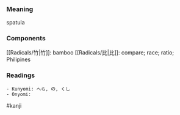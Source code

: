 ### Meaning

spatula

### Components

[[Radicals/竹|竹]]: bamboo [[Radicals/比|比]]: compare; race; ratio; Philipines

### Readings

```
- Kunyomi: へら, の, くし
- Onyomi: 
```

#kanji